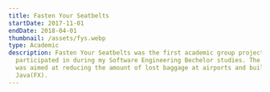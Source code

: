 ```yaml
---
title: Fasten Your Seatbelts
startDate: 2017-11-01
endDate: 2018-04-01
thumbnail: /assets/fys.webp
type: Academic
description: Fasten Your Seatbelts was the first academic group project I
  participated in during my Software Engineering Bechelor studies. The project
  was aimed at reducing the amount of lost baggage at airports and built using
  Java(FX).
---
```

